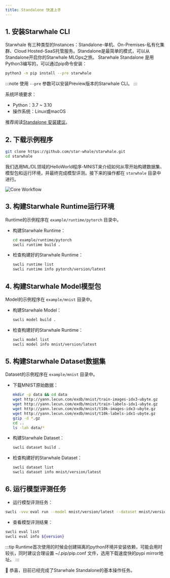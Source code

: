 ```yaml
---
title: Standalone 快速上手
---
```


## 1. 安装Starwhale CLI

Starwhale 有三种类型的Instances：Standalone-单机、On-Premises-私有化集群、Cloud Hosted-SaaS托管服务。Standalone是最简单的模式，可以从Standalone开启你的Starwhale MLOps之旅。
Starwhale Standalone 是用Python3编写的，可以通过pip命令安装：

```bash
python3 -m pip install --pre starwhale
```

:::note
使用 `--pre` 参数可以安装Preview版本的Starwhale CLI。
:::

系统环境要求：

- Python：3.7 ~ 3.10
- 操作系统：Linux或macOS

推荐阅读[Standalone 安装建议](../guides/install/standalone.md)。

## 2. 下载示例程序

```bash
git clone https://github.com/star-whale/starwhale.git
cd starwhale
```

我们选用ML/DL领域的HelloWorld程序-MNIST来介绍如何从零开始构建数据集、模型包和运行环境，并最终完成模型评测。接下来的操作都在 `starwhale` 目录中进行。

![Core Workflow](../img/core-workflow.gif)

## 3. 构建Starwhale Runtime运行环境

Runtime的示例程序在 `example/runtime/pytorch` 目录中。

- 构建Starwhale Runtime：

  ```bash
  cd example/runtime/pytorch
  swcli runtime build .
  ```

- 检查构建好的Starwhale Runtime：

  ```bash
  swcli runtime list
  swcli runtime info pytorch/version/latest
  ```

## 4. 构建Starwhale Model模型包

Model的示例程序在 `example/mnist` 目录中。

- 构建Starwhale Model：

  ```bash
  swcli model build .
  ```

- 检查构建好的Starwhale Runtime：

  ```bash
  swcli model list
  swcli model info mnist/version/latest
  ```

## 5. 构建Starwhale Dataset数据集

Dataset的示例程序在 `example/mnist` 目录中。

- 下载MNIST原始数据：

  ```bash
  mkdir -p data && cd data
  wget http://yann.lecun.com/exdb/mnist/train-images-idx3-ubyte.gz
  wget http://yann.lecun.com/exdb/mnist/train-labels-idx1-ubyte.gz
  wget http://yann.lecun.com/exdb/mnist/t10k-images-idx3-ubyte.gz
  wget http://yann.lecun.com/exdb/mnist/t10k-labels-idx1-ubyte.gz
  gzip -d *.gz
  cd ..
  ls -lah data/*
  ```

- 构建Starwhale Dataset：

  ```bash
  swcli dataset build .
  ```

- 检查构建好的Starwhale Dataset：

  ```bash
  swcli dataset list
  swcli dataset info mnist/version/latest
  ```

## 6. 运行模型评测任务

- 运行模型评测任务：

 ```bash
 swcli -vvv eval run --model mnist/version/latest --dataset mnist/version/latest --runtime pytorch/version/latest
 ```

- 查看模型评测结果：

 ```bash
 swcli eval list
 swcli eval info ${version}
 ```

:::tip
Runtime首次使用的时候会创建隔离的python环境并安装依赖，可能会用时较长，同时建议合理设置 ~/.pip/pip.conf 文件，选用下载速度快的pypi mirror地址。
:::

👏 恭喜，目前已经完成了Starwhale Standalone的基本操作任务。
